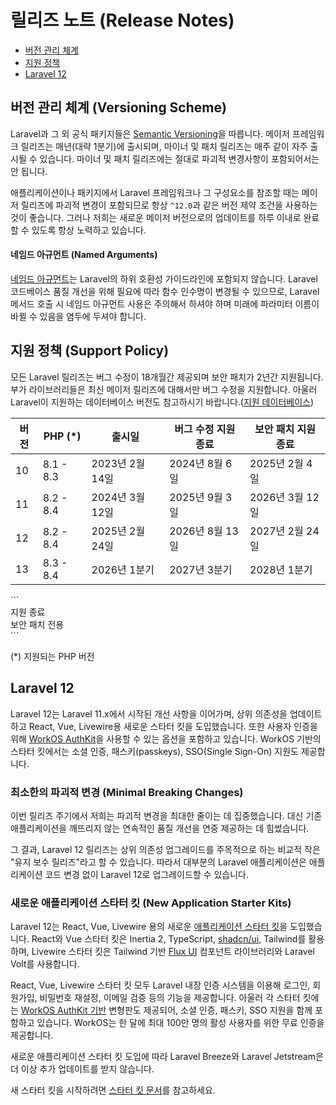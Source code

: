 # 릴리즈 노트 (Release Notes)

- [버전 관리 체계](#versioning-scheme)
- [지원 정책](#support-policy)
- [Laravel 12](#laravel-12)

<a name="versioning-scheme"></a>
## 버전 관리 체계 (Versioning Scheme)

Laravel과 그 외 공식 패키지들은 [Semantic Versioning](https://semver.org)을 따릅니다. 메이저 프레임워크 릴리즈는 매년(대략 1분기)에 출시되며, 마이너 및 패치 릴리즈는 매주 같이 자주 출시될 수 있습니다. 마이너 및 패치 릴리즈에는 절대로 파괴적 변경사항이 포함되어서는 안 됩니다.

애플리케이션이나 패키지에서 Laravel 프레임워크나 그 구성요소를 참조할 때는 메이저 릴리즈에 파괴적 변경이 포함되므로 항상 `^12.0`과 같은 버전 제약 조건을 사용하는 것이 좋습니다. 그러나 저희는 새로운 메이저 버전으로의 업데이트를 하루 이내로 완료할 수 있도록 항상 노력하고 있습니다.

<a name="named-arguments"></a>
#### 네임드 아규먼트 (Named Arguments)

[네임드 아규먼트](https://www.php.net/manual/en/functions.arguments.php#functions.named-arguments)는 Laravel의 하위 호환성 가이드라인에 포함되지 않습니다. Laravel 코드베이스 품질 개선을 위해 필요에 따라 함수 인수명이 변경될 수 있으므로, Laravel 메서드 호출 시 네임드 아규먼트 사용은 주의해서 하셔야 하며 미래에 파라미터 이름이 바뀔 수 있음을 염두에 두셔야 합니다.

<a name="support-policy"></a>
## 지원 정책 (Support Policy)

모든 Laravel 릴리즈는 버그 수정이 18개월간 제공되며 보안 패치가 2년간 지원됩니다. 부가 라이브러리들은 최신 메이저 릴리즈에 대해서만 버그 수정을 지원합니다. 아울러 Laravel이 지원하는 데이터베이스 버전도 참고하시기 바랍니다.([지원 데이터베이스](/docs/12.x/database#introduction))

<div class="overflow-auto">

| 버전  | PHP (*)   | 출시일             | 버그 수정 지원 종료   | 보안 패치 지원 종료    |
| ------ | --------- | ------------------- | -------------------- | --------------------- |
| 10     | 8.1 - 8.3 | 2023년 2월 14일    | 2024년 8월 6일       | 2025년 2월 4일        |
| 11     | 8.2 - 8.4 | 2024년 3월 12일    | 2025년 9월 3일       | 2026년 3월 12일       |
| 12     | 8.2 - 8.4 | 2025년 2월 24일    | 2026년 8월 13일      | 2027년 2월 24일       |
| 13     | 8.3 - 8.4 | 2026년 1분기       | 2027년 3분기         | 2028년 1분기          |

</div>

<div class="version-colors">
```
<div class="end-of-life">
    <div class="color-box"></div>
    <div>지원 종료</div>
</div>
<div class="security-fixes">
    <div class="color-box"></div>
    <div>보안 패치 전용</div>
</div>
```
</div>

(*) 지원되는 PHP 버전

<a name="laravel-12"></a>
## Laravel 12

Laravel 12는 Laravel 11.x에서 시작된 개선 사항을 이어가며, 상위 의존성을 업데이트하고 React, Vue, Livewire용 새로운 스타터 킷을 도입했습니다. 또한 사용자 인증을 위해 [WorkOS AuthKit](https://authkit.com)을 사용할 수 있는 옵션을 포함하고 있습니다. WorkOS 기반의 스타터 킷에서는 소셜 인증, 패스키(passkeys), SSO(Single Sign-On) 지원도 제공합니다.

<a name="minimal-breaking-changes"></a>
### 최소한의 파괴적 변경 (Minimal Breaking Changes)

이번 릴리즈 주기에서 저희는 파괴적 변경을 최대한 줄이는 데 집중했습니다. 대신 기존 애플리케이션을 깨뜨리지 않는 연속적인 품질 개선을 연중 제공하는 데 힘썼습니다.

그 결과, Laravel 12 릴리즈는 상위 의존성 업그레이드를 주목적으로 하는 비교적 작은 "유지 보수 릴리즈"라고 할 수 있습니다. 따라서 대부분의 Laravel 애플리케이션은 애플리케이션 코드 변경 없이 Laravel 12로 업그레이드할 수 있습니다.

<a name="new-application-starter-kits"></a>
### 새로운 애플리케이션 스타터 킷 (New Application Starter Kits)

Laravel 12는 React, Vue, Livewire 용의 새로운 [애플리케이션 스타터 킷](/docs/12.x/starter-kits)을 도입했습니다. React와 Vue 스타터 킷은 Inertia 2, TypeScript, [shadcn/ui](https://ui.shadcn.com), Tailwind를 활용하며, Livewire 스타터 킷은 Tailwind 기반 [Flux UI](https://fluxui.dev) 컴포넌트 라이브러리와 Laravel Volt를 사용합니다.

React, Vue, Livewire 스타터 킷 모두 Laravel 내장 인증 시스템을 이용해 로그인, 회원가입, 비밀번호 재설정, 이메일 검증 등의 기능을 제공합니다. 아울러 각 스타터 킷에는 [WorkOS AuthKit 기반](https://authkit.com) 변형판도 제공되어, 소셜 인증, 패스키, SSO 지원을 함께 포함하고 있습니다. WorkOS는 한 달에 최대 100만 명의 활성 사용자를 위한 무료 인증을 제공합니다.

새로운 애플리케이션 스타터 킷 도입에 따라 Laravel Breeze와 Laravel Jetstream은 더 이상 추가 업데이트를 받지 않습니다.

새 스타터 킷을 시작하려면 [스타터 킷 문서](/docs/12.x/starter-kits)를 참고하세요.